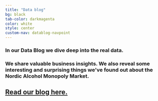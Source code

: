 ```yaml
---
title: "Data blog"
bg: black
tab-color: darkmagenta
color: white
style: center
custom-nav: datablog-navpoint
---
```


<p id="datablog-navpoint"></p>

### In our **Data Blog** we dive deep into the real data.

### We share valuable business insights. We also reveal some interesting and surprising things we've found out about the Nordic Alcohol Monopoly Market.


<h2><a href="https://bolaget-data-blog.netlify.app/" target="_blank">Read our blog here.</a></h2>
